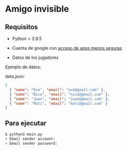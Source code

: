 # Amigo invisible

## Requisitos

- Python > 3.9.5

- Cuenta de google con [acceso de apps menos seguras](https://support.google.com/accounts/answer/6010255?authuser=1&p=less-secure-apps&hl=es-419&authuser=1&visit_id=637671846266755528-80277445&rd=1)

- Datos de los jugadores

Ejemplo de datos:

data.json:

```json
[
  { "name": "Eve", "email": "eve@gmail.com" },
  { "name": "Nico", "email": "nico@gmail.com" },
  { "name": "Juan", "email": "juan@gmail.com" },
  { "name": "Mati", "email": "mati@gmail.com" }
]
```

## Para ejecutar

```bash
$ python3 main.py
> Email sender account:
> Email sender password:
```
